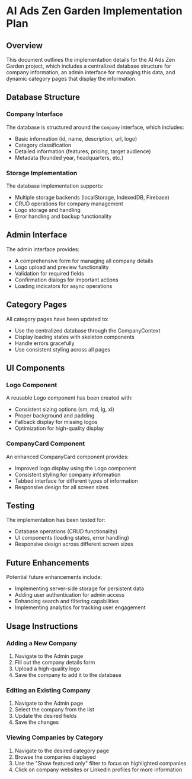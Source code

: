 # AI Ads Zen Garden Implementation Plan

## Overview
This document outlines the implementation details for the AI Ads Zen Garden project, which includes a centralized database structure for company information, an admin interface for managing this data, and dynamic category pages that display the information.

## Database Structure

### Company Interface
The database is structured around the `Company` interface, which includes:
- Basic information (id, name, description, url, logo)
- Category classification
- Detailed information (features, pricing, target audience)
- Metadata (founded year, headquarters, etc.)

### Storage Implementation
The database implementation supports:
- Multiple storage backends (localStorage, IndexedDB, Firebase)
- CRUD operations for company management
- Logo storage and handling
- Error handling and backup functionality

## Admin Interface

The admin interface provides:
- A comprehensive form for managing all company details
- Logo upload and preview functionality
- Validation for required fields
- Confirmation dialogs for important actions
- Loading indicators for async operations

## Category Pages

All category pages have been updated to:
- Use the centralized database through the CompanyContext
- Display loading states with skeleton components
- Handle errors gracefully
- Use consistent styling across all pages

## UI Components

### Logo Component
A reusable Logo component has been created with:
- Consistent sizing options (sm, md, lg, xl)
- Proper background and padding
- Fallback display for missing logos
- Optimization for high-quality display

### CompanyCard Component
An enhanced CompanyCard component provides:
- Improved logo display using the Logo component
- Consistent styling for company information
- Tabbed interface for different types of information
- Responsive design for all screen sizes

## Testing

The implementation has been tested for:
- Database operations (CRUD functionality)
- UI components (loading states, error handling)
- Responsive design across different screen sizes

## Future Enhancements

Potential future enhancements include:
- Implementing server-side storage for persistent data
- Adding user authentication for admin access
- Enhancing search and filtering capabilities
- Implementing analytics for tracking user engagement

## Usage Instructions

### Adding a New Company
1. Navigate to the Admin page
2. Fill out the company details form
3. Upload a high-quality logo
4. Save the company to add it to the database

### Editing an Existing Company
1. Navigate to the Admin page
2. Select the company from the list
3. Update the desired fields
4. Save the changes

### Viewing Companies by Category
1. Navigate to the desired category page
2. Browse the companies displayed
3. Use the "Show featured only" filter to focus on highlighted companies
4. Click on company websites or LinkedIn profiles for more information
